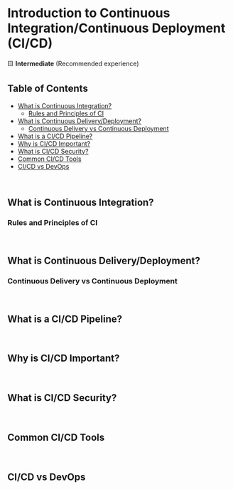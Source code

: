 # Introduction to Continuous Integration/Continuous Deployment (CI/CD)

🟨 **Intermediate** (Recommended experience)

## Table of Contents
- [What is Continuous Integration?](#what-is-continuous-integration)
  - [Rules and Principles of CI](#rules-and-principles-of-ci)
- [What is Continuous Delivery/Deployment?](#what-is-continuous-deliverydeployment)
  - [Continuous Delivery vs Continuous Deployment](#continuous-delivery-vs-continuous-deployment)
- [What is a CI/CD Pipeline?](#what-is-a-cicd-pipeline)
- [Why is CI/CD Important?](#why-is-cicd-important)
- [What is CI/CD Security?](#what-is-cicd-security)
- [Common CI/CD Tools](#common-cicd-tools)
- [CI/CD vs DevOps](#cicd-vs-devops)

<br>

## What is Continuous Integration?

### Rules and Principles of CI

<br>

## What is Continuous Delivery/Deployment?

### Continuous Delivery vs Continuous Deployment

<br>

## What is a CI/CD Pipeline?

<br>

## Why is CI/CD Important?

<br>

## What is CI/CD Security?

<br>

## Common CI/CD Tools

<br>

## CI/CD vs DevOps

<br>
